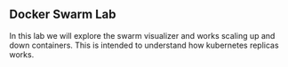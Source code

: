 ## Docker Swarm Lab

In this lab we will explore the swarm visualizer and works scaling up and down containers. This is intended to understand how kubernetes replicas works.
